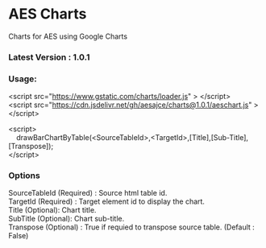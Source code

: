 # AES Charts
Charts for AES using Google Charts

<h3>Latest Version : 1.0.1</h3>

<h3>Usage:</h3>

&lt;script src="https://www.gstatic.com/charts/loader.js" > &lt;/script><br>
&lt;script src="https://cdn.jsdelivr.net/gh/aesajce/charts@1.0.1/aeschart.js" > &lt;/script>

&lt;script><br>
&nbsp;&nbsp;&nbsp;&nbsp;drawBarChartByTable(&lt;SourceTableId>,&lt;TargetId>,[Title],[Sub-Title],[Transpose]);<br>
&lt;/script>

<h3>Options</h3>
SourceTableId (Required) : Source html table id.<br>
TargetId (Required) : Target element id to display the chart.<br>
Title (Optional): Chart title.<br>
SubTitle (Optional): Chart sub-title.<br>
Transpose (Optional) : True if requied to transpose source table. (Default : False)
